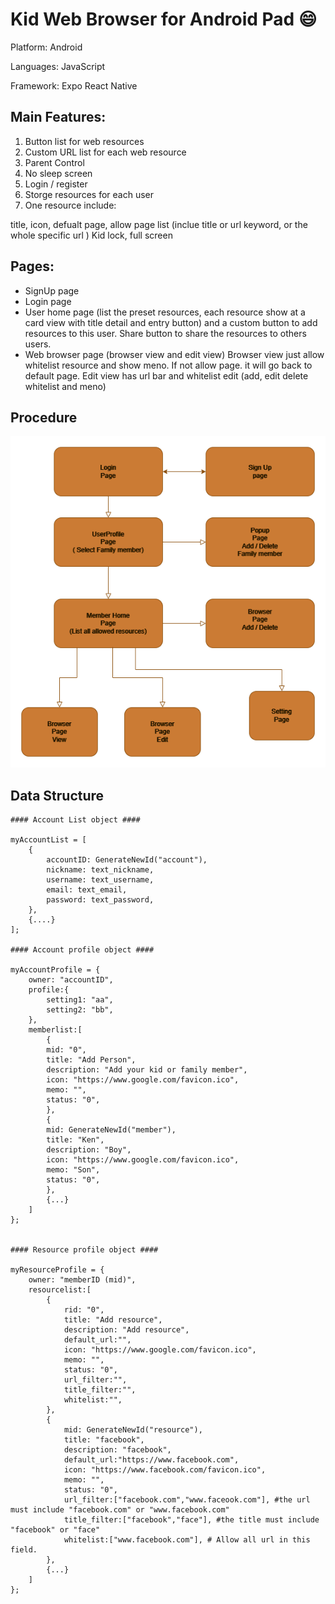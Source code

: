 # Kid Web Browser for Android Pad 😄

Platform: Android

Languages: JavaScript

Framework: Expo React Native

## Main Features:

1. Button list for web resources
2. Custom URL list for each web resource
3. Parent Control
4. No sleep screen
5. Login / register
6. Storge resources for each user
7. One resource include:

title, icon, defualt page, allow page list (inclue title or url keyword, or the whole specific url )
Kid lock, full screen

## Pages:

- SignUp page
- Login page
- User home page (list the preset resources, each resource show at a card view with title detail and entry button) and a custom button to add resources to this user. Share button to share the resources to others users.
- Web browser page (browser view and edit view)
  Browser view just allow whitelist resource and show meno. If not allow page. it will go back to default page.
  Edit view has url bar and whitelist edit (add, edit delete whitelist and meno)

## Procedure

![Alt text](KidWebBrowser.png)

## Data Structure

```
#### Account List object ####

myAccountList = [
    {
        accountID: GenerateNewId("account"),
        nickname: text_nickname,
        username: text_username,
        email: text_email,
        password: text_password,
    },
    {....}
];

#### Account profile object ####

myAccountProfile = {
    owner: "accountID",
    profile:{
        setting1: "aa",
        setting2: "bb",
    },
    memberlist:[
        {
        mid: "0",
        title: "Add Person",
        description: "Add your kid or family member",
        icon: "https://www.google.com/favicon.ico",
        memo: "",
        status: "0",
        },
        {
        mid: GenerateNewId("member"),
        title: "Ken",
        description: "Boy",
        icon: "https://www.google.com/favicon.ico",
        memo: "Son",
        status: "0",
        },
        {...}
    ]
};


#### Resource profile object ####

myResourceProfile = {
    owner: "memberID (mid)",
    resourcelist:[
        {
            rid: "0",
            title: "Add resource",
            description: "Add resource",
            default_url:"",
            icon: "https://www.google.com/favicon.ico",
            memo: "",
            status: "0",
            url_filter:"",
            title_filter:"",
            whitelist:"",
        },
        {
            mid: GenerateNewId("resource"),
            title: "facebook",
            description: "facebook",
            default_url:"https://www.facebook.com",
            icon: "https://www.facebook.com/favicon.ico",
            memo: "",
            status: "0",
            url_filter:["facebook.com","www.faceook.com"], #the url must include "facebook.com" or "www.facebook.com"
            title_filter:["facebook","face"], #the title must include "facebook" or "face"
            whitelist:["www.facebook.com"], # Allow all url in this field.
        },
        {...}
    ]
};
```
